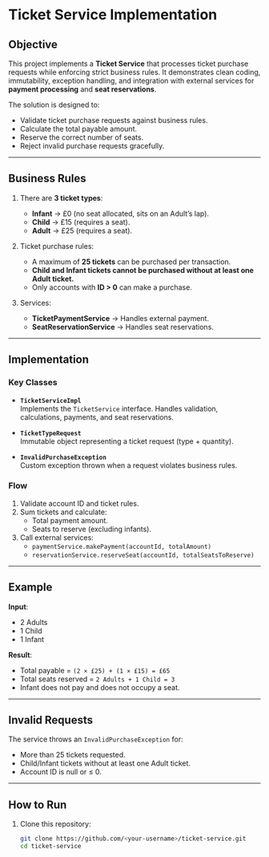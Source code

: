 #  Ticket Service Implementation

## Objective
This project implements a **Ticket Service** that processes ticket purchase requests while enforcing strict business rules. It demonstrates clean coding, immutability, exception handling, and integration with external services for **payment processing** and **seat reservations**.

The solution is designed to:
- Validate ticket purchase requests against business rules.  
- Calculate the total payable amount.  
- Reserve the correct number of seats.  
- Reject invalid purchase requests gracefully.  

---

##  Business Rules
1. There are **3 ticket types**:  
   - **Infant** → £0 (no seat allocated, sits on an Adult’s lap).  
   - **Child** → £15 (requires a seat).  
   - **Adult** → £25 (requires a seat).  

2. Ticket purchase rules:  
   - A maximum of **25 tickets** can be purchased per transaction.  
   - **Child and Infant tickets cannot be purchased without at least one Adult ticket.**  
   - Only accounts with **ID > 0** can make a purchase.  

3. Services:  
   - **TicketPaymentService** → Handles external payment.  
   - **SeatReservationService** → Handles seat reservations.  

---

##  Implementation
### Key Classes
- **`TicketServiceImpl`**  
  Implements the `TicketService` interface. Handles validation, calculations, payments, and seat reservations.  

- **`TicketTypeRequest`**  
  Immutable object representing a ticket request (type + quantity).  

- **`InvalidPurchaseException`**  
  Custom exception thrown when a request violates business rules.  

### Flow
1. Validate account ID and ticket rules.  
2. Sum tickets and calculate:  
   - Total payment amount.  
   - Seats to reserve (excluding infants).  
3. Call external services:  
   - `paymentService.makePayment(accountId, totalAmount)`  
   - `reservationService.reserveSeat(accountId, totalSeatsToReserve)`  

---

##  Example
**Input**:  
- 2 Adults  
- 1 Child  
- 1 Infant  

**Result**:  
- Total payable = `(2 × £25) + (1 × £15) = £65`  
- Total seats reserved = `2 Adults + 1 Child = 3`  
- Infant does not pay and does not occupy a seat.  

---

##  Invalid Requests
The service throws an `InvalidPurchaseException` for:  
-  More than 25 tickets requested.  
-  Child/Infant tickets without at least one Adult ticket.  
-  Account ID is null or ≤ 0.  

---

##  How to Run
1. Clone this repository:
   ```bash
   git clone https://github.com/<your-username>/ticket-service.git
   cd ticket-service
